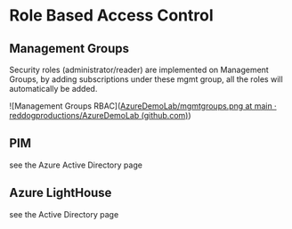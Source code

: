 
# Role Based Access Control

## Management Groups

Security roles (administrator/reader) are implemented on Management Groups, by adding subscriptions under these mgmt group, all the roles will automatically be added.

![Management Groups RBAC]([AzureDemoLab/mgmtgroups.png at main · reddogproductions/AzureDemoLab (github.com)](https://github.com/reddogproductions/AzureDemoLab/blob/main/images/pics/aad/mgmtgroups.png))

## PIM

see the Azure Active Directory page

## Azure LightHouse

see the Active Directory page

